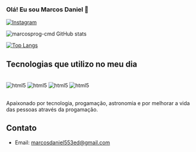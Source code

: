 
### Olá! Eu sou Marcos Daniel 👋

[![Instagram](https://img.shields.io/badge/Instagram-E4405F?style=for-the-badge&logo=instagram&logoColor=white)](https://www.instagram.com/marcos_daniell5/)

![marcosprog-cmd GitHub stats](https://github-readme-stats.vercel.app/api?username=marcosprog-cmd&show_icons=true&theme=tokyonight)

[![Top Langs](https://github-readme-stats.vercel.app/api/top-langs/?username=marcosprog-cmd)](https://github.com/marcosprog-cmd/github-readme-stats)

## Tecnologias que utilizo no meu dia 

<div style="display: inline_block"><br/>
    <img align="center" alt="html5" src="https://img.shields.io/badge/HTML5-E34F26?style=for-the-badge&logo=html5&logoColor=white">
    <img align="center" alt="html5" src="https://img.shields.io/badge/CSS3-1572B6?style=for-the-badge&logo=css3&logoColor=white">
    <img align="center" alt="html5" src="https://img.shields.io/badge/Python-3776AB?style=for-the-badge&logo=python&logoColor=white">
    <img align="center" alt="html5" src="https://img.shields.io/badge/JavaScript-F7DF1E?style=for-the-badge&logo=javascript&logoColor=black">
</div><br/>

Apaixonado por tecnologia, progamação, astronomia e por melhorar a vida das pessoas através da progamação.

## Contato
- Email: marcosdaniel553ed@gmail.com
